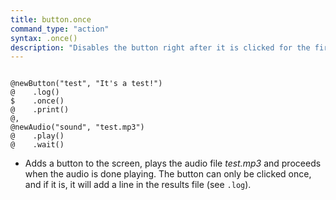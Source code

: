 ```yaml
---
title: button.once
command_type: "action"
syntax: .once()
description: "Disables the button right after it is clicked for the first time."
---
```


<!--more-->

<pre><code class="language-diff-javascript diff-highlight try-true">
@newButton("test", "It's a test!")
@    .log()
$    .once()
@    .print()
@,
@newAudio("sound", "test.mp3")
@    .play()
@    .wait()
</code></pre>

+ Adds a button to the screen, plays the audio file *test.mp3* and proceeds when the audio is done playing. The button can only be clicked once, and if it is, it will add a line in the results file (see `.log`).

